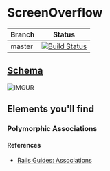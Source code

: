 # ScreenOverflow

| Branch | Status |
|--------|:------:|
| master |[![Build Status](https://travis-ci.org/ctorstens/ScreenOverflow.png?branch=master)](https://travis-ci.org/ctorstens/ScreenOverflow)|


## [Schema](https://gist.github.com/ctorstens/e1ce72140a850323d965)

![IMGUR](http://i.imgur.com/CZxEgOs.png)


## Elements you'll find

### Polymorphic Associations



#### References

- [Rails Guides: Associations](http://guides.rubyonrails.org/association_basics.html#polymorphic-associations)